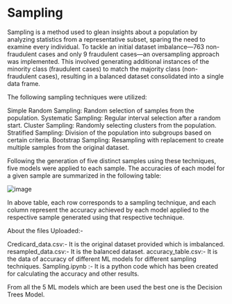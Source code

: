 # Sampling

Sampling is a method used to glean insights about a population by analyzing statistics from a representative subset, sparing the need to examine every individual. To tackle an initial dataset imbalance—763 non-fraudulent cases and only 9 fraudulent cases—an oversampling approach was implemented. This involved generating additional instances of the minority class (fraudulent cases) to match the majority class (non-fraudulent cases), resulting in a balanced dataset consolidated into a single data frame.

The following sampling techniques were utilized:

Simple Random Sampling: Random selection of samples from the population.
Systematic Sampling: Regular interval selection after a random start.
Cluster Sampling: Randomly selecting clusters from the population.
Stratified Sampling: Division of the population into subgroups based on certain criteria.
Bootstrap Sampling: Resampling with replacement to create multiple samples from the original dataset.

Following the generation of five distinct samples using these techniques, five models were applied to each sample. The accuracies of each model for a given sample are summarized in the following table:

![image](https://github.com/Kunalg55/Sampling/assets/142966912/c9a4141a-55e8-4158-8107-ed64e187a838)

In above table, each row corresponds to a sampling technique, and each column represent the accuracy achieved by each model applied to the respective sample generated using that respective technique.

About the files Uploaded:-

Credicard_data.csv:- It is the original dataset provided which is imbalanced.
resampled_data.csv:- It is the balanced dataset.
accuracy_table.csv:- It is the data of accuracy of different ML models for different sampling techniques.
Sampling.ipynb :- It is a python code which has been created for  calculating the accuracy and other results.


From all the 5 ML models which are been used the best one is the Decision Trees Model.



